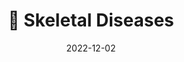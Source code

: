 ---
title: 💪 Skeletal Diseases
date: '2022-12-02'
type: docs
weight: 403
commentable: true
_build:
  render: always
  list: never
show_breadcrumb: true
---